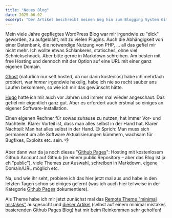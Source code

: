 ```yaml
---
title: "Neues Blog"
date: 2025-06-02
excerpt: "Der Artikel beschreibt meinen Weg hin zum Blogging System Github Pages."
---
```


Mein viele Jahre gepflegtes WordPress Blog war mir irgendwie zu "dick" geworden, zu aufgebläht, mit zu vielen Plugins. Auch die Abhängigkeit von einer Datenbank, die notwendige Nutzung von PHP, ... all das gefiel mir nicht mehr. Ich wollte etwas Schlankeres, statisches, ohne viel Schnickschnack. Aber bitte gerne in Markdown schreiben. Am besten mit free Hosting und dennoch mit der Option auf eine URL mit einer ganz eigenen Domain.

[Ghost](https://ghost.org) (natürlich nur self hosted, da nur dann kostenlos) habe ich mehrfach probiert, war _immer_ irgendwie hakelig, habe ich nie so recht sauber ans Laufen bekommen, so wie ich mir das gewünscht hätte.

[Hugo](https://gohugo.io) hatte ich mir auch vor Jahren und immer mal wieder angeschaut. Das gefiel mir eigentlich ganz gut. Aber es erfordert auch erstmal so einiges an eigener Software-Installation.

Einen eigenen Rechner für sowas zuhause zu nutzen, hat immer Vor- und Nachteile. Klarer Vorteil ist, dass man alles selbst in der Hand hat. Klarer Nachteil: Man hat alles selbst in der Hand. 😉 Sprich: Man muss sich permanent um alle Software Aktualisierungen kümmern, wachsam für Bugfixes, Exploits etc. sein. 👎

Aber dann war da ja noch dieses "[Github Pages](https://pages.github.com)": Hosting mit kostenlosem Github Account auf Github (in einem public Repository – aber das Blog ist ja eh "public"), viele Themes zur Auswahl, schreiben in Markdown, eigene Domain/URL möglich etc.

Na, und wie ihr seht, probiere ich das hier jetzt mal aus und habe in den letzten Tagen schon so einiges gelernt (was ich auch hier teilweise in der Kategorie [Github Pages][kategorie-github-pages] dokumentiere).

Als Theme habe ich mir jetzt zunächst mal das [Remote Theme "minimal mistakes"](https://mmistakes.github.io/minimal-mistakes/) ausgesucht und [dieser Artikel](https://gwenneg.com/2024/08/17/blogging-with-minimal-effort.html) (selbst auf einem minimal mistakes basierenden Github Pages Blog) hat mir beim Reinkommen sehr geholfen!

<!--
Hier ist ein Video:  
<iframe width="560" height="315" src="https://www.youtube.com/embed/dQw4w9WgXcQ" frameborder="0" allowfullscreen></iframe>
-->


[kategorie-github-pages]: /categories/#github-pages